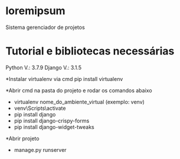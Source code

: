 # loremipsum
Sistema gerenciador de projetos

# Tutorial e bibliotecas necessárias
Python V.: 3.7.9
Django V.: 3.1.5

*Instalar virtualenv via cmd
pip install virtualenv

*Abrir cmd na pasta do projeto e rodar os comandos abaixo
* virtualenv nome_do_ambiente_virtual (exemplo: venv)
* venv\Scripts\activate
* pip install django
* pip install django-crispy-forms
* pip install django-widget-tweaks

*Abrir projeto
* manage.py runserver


